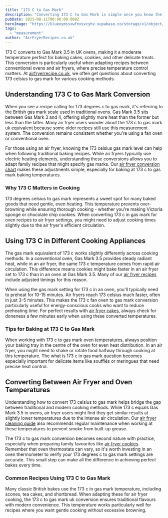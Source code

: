 ```yaml
---
title: "173 C to Gas Mark"
description: "Converting 173 C to Gas Mark is simple once you know the right temperature equivalents. Whether you're baking in a conventional oven or using an air fryer, this guide makes it easy. We'll also share handy tips for adjusting recipes between different cooking methods."
pubDate: 2025-08-11T00:00:00.000Z
heroImage: "https://klueoymssxwfnxsvcyhv.supabase.co/storage/v1/object/public/md/173-c-to-gas-mark-f4e3f433.png"
tags:
  - "measurement"
author: "AirFryerRecipes.co.uk"
---
```


<p id="">173 C converts to Gas Mark 3.5 in UK ovens, making it a moderate temperature perfect for baking cakes, cookies, and other delicate treats. This conversion is particularly useful when adapting recipes between conventional ovens and air fryers, where precise temperature control matters. At <a href="https://www.airfryerrecipe.co.uk" id="">airfryerrecipe.co.uk</a>, we often get questions about converting 173 celsius to gas mark for various cooking methods.</p><h2 id="">Understanding 173 C to Gas Mark Conversion</h2><p id="">When you see a recipe calling for 173 degrees c to gas mark, it's referring to the British gas mark scale used in traditional ovens. Gas Mark 3.5 sits between Gas Mark 3 and 4, offering slightly more heat than the former but less than the latter. Many air fryer users wonder about the 173 c to gas mark uk equivalent because some older recipes still use this measurement system. The conversion remains consistent whether you're using a fan oven or conventional oven.</p><p id="">For those using an air fryer, knowing the 173 celsius gas mark level can help when following traditional baking recipes. While air fryers typically use electric heating elements, understanding these conversions allows you to adapt family recipes that might specify gas marks. Our <a href="https://www.airfryerrecipe.co.uk/air-fryer-conversion-chart" id="">air fryer conversion chart</a> makes these adjustments simple, especially for baking at 173 c to gas mark baking temperatures.</p><h3 id="">Why 173 C Matters in Cooking</h3><p id="">173 degrees celsius to gas mark represents a sweet spot for many baked goods that need gentle, even heating. This temperature prevents over-browning while ensuring thorough cooking - whether you're making Victoria sponge or chocolate chip cookies. When converting 173 c in gas mark for oven recipes to air fryer settings, you might need to adjust cooking times slightly due to the air fryer's efficient circulation.</p><h2 id="">Using 173 C in Different Cooking Appliances</h2><p id="">The gas mark equivalent of 173 c works slightly differently across cooking methods. In a conventional oven, Gas Mark 3.5 provides steady radiant heat, while in an air fryer, the same 173 c temperature comes from rapid air circulation. This difference means cookies might bake faster in an air fryer set to 173 c than in an oven at Gas Mark 3.5. Many of our <a href="https://www.airfryerrecipe.co.uk/recipes" id="">air fryer recipes</a> include adjusted timings for this reason.</p><p id="">When using the gas mark setting for 173 c in an oven, you'll typically need to preheat for 10-15 minutes. Air fryers reach 173 celsius much faster, often in just 3-5 minutes. This makes the 173 c fan oven to gas mark conversion particularly useful for energy-conscious cooks who want to reduce preheating time. For perfect results with <a href="https://www.airfryerrecipe.co.uk/recipe-category/cakes" id="">air fryer cakes</a>, always check for doneness a few minutes early when using these converted temperatures.</p><h3 id="">Tips for Baking at 173 C to Gas Mark</h3><p id="">When working with 173 c to gas mark oven temperatures, always position your baking tray in the centre of the oven for even heat distribution. In an air fryer, you might need to shake or rotate food halfway through cooking at this temperature. The what is 173 c in gas mark question becomes especially important for delicate items like soufflés or meringues that need precise heat control.</p><h2 id="">Converting Between Air Fryer and Oven Temperatures</h2><p id="">Understanding how to convert 173 celsius to gas mark helps bridge the gap between traditional and modern cooking methods. While 173 c equals Gas Mark 3.5 in ovens, air fryer users might find they get similar results at slightly lower temperatures due to the intense air circulation. Our <a href="https://www.airfryerrecipe.co.uk/air-fryer-cleaner" id="">air fryer cleaning guide</a> also recommends regular maintenance when working at these temperatures to prevent smoke from built-up grease.</p><p id="">The 173 c to gas mark conversion becomes second nature with practice, especially when preparing family favourites like <a href="https://www.airfryerrecipe.co.uk/recipe-category/cookies" id="">air fryer cookies</a>. Remember that oven thermostats can vary, so it's worth investing in an oven thermometer to verify your 173 degrees c to gas mark settings are accurate. This small step can make all the difference in achieving perfect bakes every time.</p><h3 id="">Common Recipes Using 173 C to Gas Mark</h3><p id="">Many classic British bakes use the 173 c in gas mark temperature, including scones, tea cakes, and shortbread. When adapting these for air fryer cooking, the 173 c to gas mark uk conversion ensures traditional flavours with modern convenience. This temperature works particularly well for recipes where you want gentle cooking without excessive browning.</p>